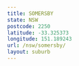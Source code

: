 ```yaml
---
title: SOMERSBY
state: NSW
postcode: 2250
latitude: -33.325373
longitude: 151.189243
url: /nsw/somersby/
layout: suburb
---
```

